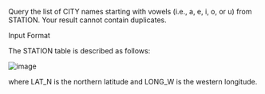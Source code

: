 Query the list of CITY names starting with vowels (i.e., a, e, i, o, or u) from STATION. Your result cannot contain duplicates.

Input Format

The STATION table is described as follows:

![image](https://github.com/SShinMJ/Study_Algorithm/assets/82142527/b13eaa21-d498-48c5-9674-701fa89abb43)

where LAT_N is the northern latitude and LONG_W is the western longitude.

